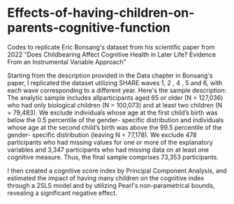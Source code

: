 # Effects-of-having-children-on-parents-cognitive-function

Codes to replicate Eric Bonsang's dataset from his scientific paper from 2022 "Does Childbearing Affect Cognitive Health in Later Life? Evidence From an Instrumental Variable Approach"

Starting from the description provided in the Data chapter in Bonsang's paper, I replicated the dataset utilizing SHARE waves 1, 2 , 4 , 5 and 6, with each wave corresponding to a different year. Here's the sample description: The analytic sample includes allparticipants aged 65 or older (N = 127,036) who had only biological children (N = 100,073) and at least two children (N = 79,483). We exclude individuals whose age at the first child’s birth was below the 0.5 percentile of the gender- specific distribution and individuals whose age at the second child’s birth was above the 99.5 percentile of the gender- specific distribution (leaving N = 77,178). We exclude 478 participants who had missing values for one or more of the explanatory variables and 3,347 participants who had missing data on at least one cognitive measure. Thus, the final sample comprises 73,353 participants.

I then created a cognitive score index by Principal Component Analysis, and estimated the impact of having many children on the cognitive index through a 2SLS model and by utilizing Pearl's non-parametrical bounds, revealing a significant negative effect.  
